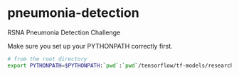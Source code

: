 # pneumonia-detection
RSNA Pneumonia Detection Challenge

Make sure you set up your PYTHONPATH correctly first.
```bash
# from the root directory
export PYTHONPATH=$PYTHONPATH:`pwd`:`pwd`/tensorflow/tf-models/research:`pwd`/tensorflow/tf-models/research/slim:`pwd`/mask_rcnn/Mask_RCNN
```
